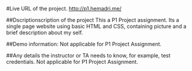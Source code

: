 #Live URL of the project.
http://p1.hemadri.me/

##Dscriptionscription of the project
This a P1 Project assignment. Its a single page website using basic HTML and CSS, containing picture and a brief description about my self.

##Demo information:
Not applicable for P1 Project Assignment.

##Any details the instructor or TA needs to know, for example, test credentials.
Not applicable for P1 Project Assignment.